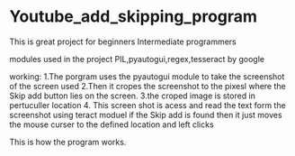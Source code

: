 # Youtube_add_skipping_program
This is great project for beginners Intermediate programmers  

modules used in the project 
PIL,pyautogui,regex,tesseract by google 

working:
1.The porgram uses the pyautogui module to take the screenshot of the screen used 
2.Then it cropes the screenshot to the pixesl where the Skip add button lies on the screen.
3.the croped image is stored in pertuculler location 
4. This screen shot is acess and read the text form the screenshot using teract moduel if the Skip add is found then 
it just moves the mouse curser to the defined location and left clicks 

This is how the program works.

